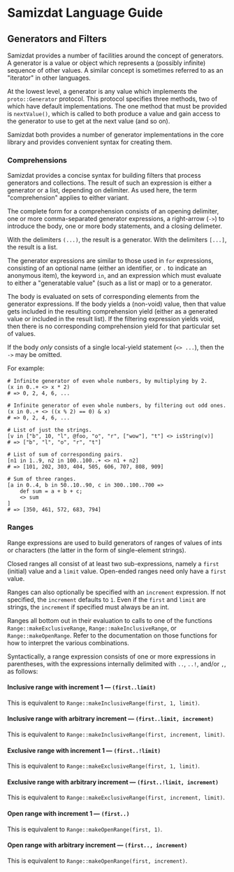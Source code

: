 Samizdat Language Guide
=======================

Generators and Filters
----------------------

Samizdat provides a number of facilities around the concept of generators.
A generator is a value or object which represents a (possibly infinite)
sequence of other values. A similar concept is sometimes referred to as
an "iterator" in other languages.

At the lowest level, a generator is any value which implements the
`proto::Generator` protocol. This protocol specifies three methods, two
of which have default implementations. The one method that must be provided
is `nextValue()`, which is called to both produce a value and gain access
to the generator to use to get at the next value (and so on).

Samizdat both provides a number of generator implementations in the core
library and provides convenient syntax for creating them.

### Comprehensions

Samizdat provides a concise syntax for building filters that process
generators and collections. The result of such an expression is either
a generator or a list, depending on delimiter. As used here,
the term "comprehension" applies to either variant.

The complete form for a comprehension consists of an opening delimiter,
one or more comma-separated generator expressions, a right-arrow (`->`)
to introduce the body, one or more body statements, and a closing delimeter.

With the delimiters `(...)`, the result is a generator. With the delimiters
`[...]`, the result is a list.

The generator expressions are similar to those used in `for` expressions,
consisting of an optional name (either an identifier, or `.` to indicate
an anonymous item), the keyword `in`, and an expression which must
evaluate to either a "generatable value" (such as a list or map) or to
a generator.

The body is evaluated on sets of corresponding elements from the generator
expressions. If the body yields a (non-void) value, then that value gets
included in the resulting comprehension yield (either as a generated value
or included in the result list). If the filtering expression yields void,
then there is no corresponding comprehension yield for that particular set
of values.

If the body *only* consists of a single local-yield statement (`<> ...`),
then the `->` may be omitted.

For example:

```
# Infinite generator of even whole numbers, by multiplying by 2.
(x in 0..+ <> x * 2)
# => 0, 2, 4, 6, ...

# Infinite generator of even whole numbers, by filtering out odd ones.
(x in 0..+ <> ((x % 2) == 0) & x)
# => 0, 2, 4, 6, ...

# List of just the strings.
[v in ["b", 10, "l", @foo, "o", "r", ["wow"], "t"] <> isString(v)]
# => ["b", "l", "o", "r", "t"]

# List of sum of corresponding pairs.
[n1 in 1..9, n2 in 100..100..+ <> n1 + n2]
# => [101, 202, 303, 404, 505, 606, 707, 808, 909]

# Sum of three ranges.
[a in 0..4, b in 50..10..90, c in 300..100..700 =>
    def sum = a + b + c;
    <> sum
]
# => [350, 461, 572, 683, 794]
```

### Ranges

Range expressions are used to build generators of ranges of values
of ints or characters (the latter in the form of single-element strings).

Closed ranges all consist of at least two sub-expressions, namely a `first`
(initial) value and a `limit` value. Open-ended ranges need only have a
`first` value.

Ranges can also optionally be specified with an `increment` expression.
If not specified, the `increment` defaults to `1`. Even if the `first` and
`limit` are strings, the `increment` if specified must always be an int.

Ranges all bottom out in their evaluation to calls to one of the
functions `Range::makeExclusiveRange`, `Range::makeInclusiveRange`,
or `Range::makeOpenRange`. Refer to the documentation on those functions
for how to interpret the various combinations.

Syntactically, a range expression consists of one or more expressions
in parentheses, with the expressions internally delimited with `..`, `..!`,
and/or `,`, as follows:

#### Inclusive range with increment 1 &mdash; `(first..limit)`

This is equivalent to `Range::makeInclusiveRange(first, 1, limit)`.

#### Inclusive range with arbitrary increment &mdash; `(first..limit, increment)`

This is equivalent to `Range::makeInclusiveRange(first, increment, limit)`.

#### Exclusive range with increment 1 &mdash; `(first..!limit)`

This is equivalent to `Range::makeExclusiveRange(first, 1, limit)`.

#### Exclusive range with arbitrary increment &mdash; `(first..!limit, increment)`

This is equivalent to `Range::makeExclusiveRange(first, increment, limit)`.

#### Open range with increment 1 &mdash; `(first..)`

This is equivalent to `Range::makeOpenRange(first, 1)`.

#### Open range with arbitrary increment &mdash; `(first.., increment)`

This is equivalent to `Range::makeOpenRange(first, increment)`.
